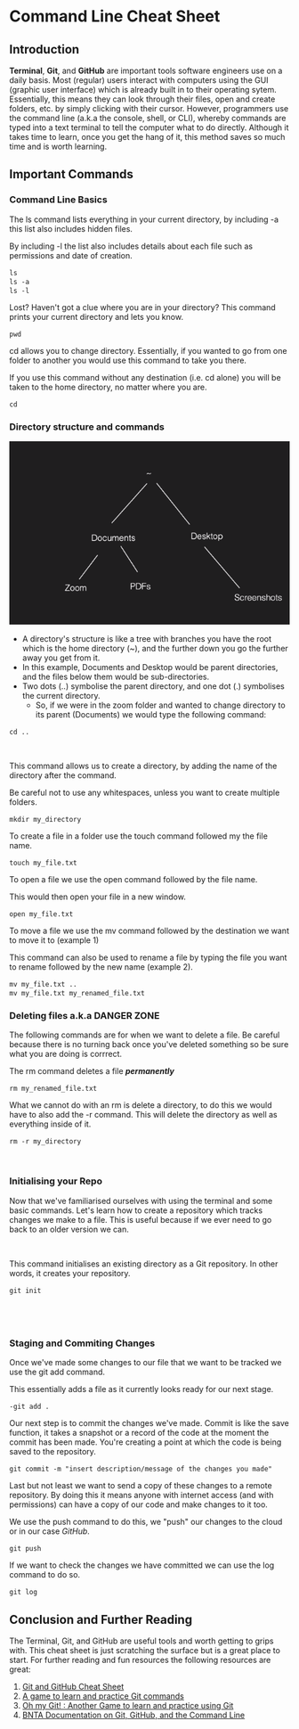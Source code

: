 # Command Line Cheat Sheet

## Introduction

**Terminal**, **Git**, and **GitHub** are important tools software engineers use on a daily basis. Most (regular) users interact with computers using the GUI (graphic user interface) which is already built in to their operating sytem. Essentially, this means they can look through their files, open and create folders, etc. by simply clicking with their cursor. However, programmers use the command line (a.k.a the console, shell, or CLI), whereby commands are typed into a text terminal to tell the computer what to do directly. Although it takes time to learn, once you get the hang of it, this method saves so much time and is worth learning.

## Important Commands

### Command Line Basics

The ls command lists everything in your current directory, by including -a this list also includes hidden files. 

By including -l the list also includes details about each file such as permissions and date of creation.

```
ls 
ls -a
ls -l
```

Lost? Haven't got a clue where you are in your directory? This command prints your current directory and lets you know.
```
pwd
```

cd allows you to change directory. Essentially, if you wanted to go from one folder to another you would use this command to take you there.


If you use this command without any destination (i.e. cd alone) you will be taken to the home directory, no matter where you are.
```
cd
```


### Directory structure and commands

![directory structure](/Screenshot%202022-11-08%20at%2009.55.00.png)
- A directory's structure is like a tree with branches you have the root which is the home directory (~), and the further down you go the further away you get from it.
- In this example, Documents and Desktop would be parent directories, and the files below them would be sub-directories.
- Two dots (..) symbolise the parent directory, and one dot (.) symbolises the current directory.
    - So, if we were in the zoom folder and wanted to change directory to its parent (Documents) we would type the following command:
```
cd ..
```
&nbsp;

This command allows us to create a directory, by adding the name of the directory after the command.


Be careful not to use any whitespaces, unless you want to create multiple folders.
```
mkdir my_directory
```


To create a file in a folder use the touch command followed my the file name.
```
touch my_file.txt
```

To open a file we use the open command followed by the file name.

This would then open your file in a new window.
```
open my_file.txt
```

To move a file we use the mv command followed by the destination we want to move it to (example 1)

This command can also be used to rename a file by typing the file you want to rename followed by the new name (example 2).
```
mv my_file.txt ..
mv my_file.txt my_renamed_file.txt

```
### Deleting files a.k.a DANGER ZONE
The following commands are for when we want to delete a file. Be careful because there is no turning back once you've deleted something so be sure what you are doing is corrrect.

The rm command deletes a file ***permanently***
```
rm my_renamed_file.txt
```
What we cannot do with an rm is delete a directory, to do this we would have to also add the -r command. This will delete the directory as well as everything inside of it.
```
rm -r my_directory
```

&nbsp;

### Initialising your Repo
Now that we've familiarised ourselves with using the terminal and some basic commands. Let's learn how to create a repository which tracks changes we make to a file. This is useful because if we ever need to go back to an older version we can. 

&nbsp;


This command initialises an existing directory as a Git repository. In other words, it creates your repository.

```
git init

```


&nbsp;
---

### Staging and Commiting Changes

Once we've made some changes to our file that we want to be tracked we use the git add command.

This essentially adds a file as it currently looks ready for our next stage.
```
-git add . 
```

Our next step is to commit the changes we've made. Commit is like the save function, it takes a snapshot or a record of the code at the moment the commit has been made. You're creating a point at which the code is being saved to the repository.

```
git commit -m "insert description/message of the changes you made"
```

Last but not least we want to send a copy of these changes to a remote repository. By doing this it means anyone with internet access (and with permissions) can have a copy of our code and make changes to it too.

We use the push command to do this, we "push" our changes to the cloud or in our case *GitHub*.
```
git push 
```

If we want to check the changes we have committed we can use the log command to do so.

```
git log
```

## Conclusion and Further Reading
The Terminal, Git, and GitHub are useful tools and worth getting to grips with. This cheat sheet is just scratching the surface but is a great place to start. For further reading and fun resources the following resources are great:

1. [Git and GitHub Cheat Sheet](https://education.github.com/git-cheat-sheet-education.pdf)
2. [A game to learn and practice Git commands](https://schoolofcode.github.io/line-commander/)
3. [Oh my Git! : Another Game to learn and practice using Git](https://ohmygit.org/)
4. [BNTA Documentation on Git, GitHub, and the Command Line](https://brightnetwork-technology-academy.github.io/curriculum/git/lessons/intro_to_git/intro_to_git/#sharing-code-with-github)

